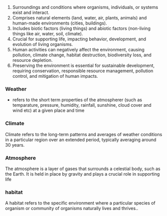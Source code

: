 1. Surroundings and conditions where organisms, individuals, or systems exist and interact.
2. Comprises natural elements (land, water, air, plants, animals) and human-made environments (cities, buildings).
3. Includes biotic factors (living things) and abiotic factors (non-living things like air, water, soil, climate).
4. Crucial for supporting life, impacting behavior, development, and evolution of living organisms.
5. Human activities can negatively affect the environment, causing pollution, climate change, habitat destruction, biodiversity loss, and resource depletion.
6. Preserving the environment is essential for sustainable development, requiring conservation, responsible resource management, pollution control, and mitigation of human impacts.
### Weather
- refers to the short term properties of the atmospherer (such as temparature, pressure, humidity, rainfall, sunshine, cloud cover and wind etc) at a given place and time
### Climate
Climate refers to the long-term patterns and averages of weather conditions in a particular region over an extended period, typically averaging around 30 years.

### Atmosphere
The atmosphere is a layer of gases that surrounds a celestial body, such as the Earth. It is held in place by gravity and plays a crucial role in supporting life

### habitat
A habitat refers to the specific environment where a particular species of organism or community of organisms naturally lives and thrives..